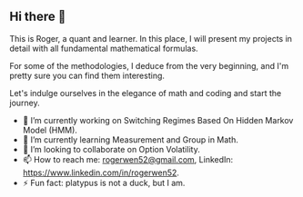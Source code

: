 ## Hi there 👋

This is Roger, a quant and learner. In this place, I will present my projects in detail with all fundamental mathematical formulas. 

For some of the methodologies, I deduce from the very beginning, and I'm pretty sure you can find them interesting.

Let's indulge ourselves in the elegance of math and coding and start the journey.

- 🔭 I’m currently working on Switching Regimes Based On Hidden Markov Model (HMM).
- 🌱 I’m currently learning Measurement and Group in Math.
- 👯 I’m looking to collaborate on Option Volatility.
- 📫 How to reach me: rogerwen52@gmail.com, LinkedIn: https://www.linkedin.com/in/rogerwen52.
- ⚡ Fun fact: platypus is not a duck, but I am.

<!--
**rogerwen52/rogerwen52** is a ✨ _special_ ✨ repository because its `README.md` (this file) appears on your GitHub profile.

Here are some ideas to get you started:

- 🔭 I’m currently working on ...
- 🌱 I’m currently learning ...
- 👯 I’m looking to collaborate on ...
- 🤔 I’m looking for help with ...
- 💬 Ask me about ...
- 📫 How to reach me: ...
- 😄 Pronouns: ...
- ⚡ Fun fact: ...
-->
